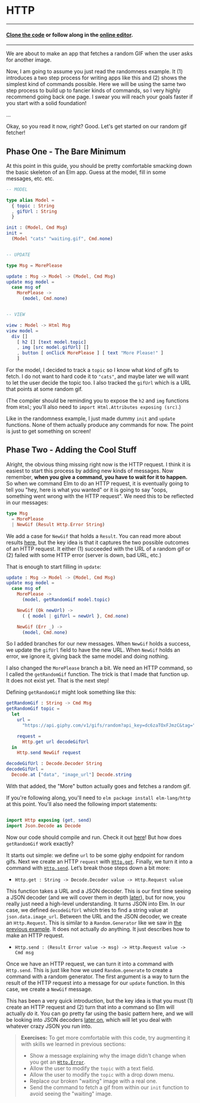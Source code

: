 # HTTP

---
#### [Clone the code](https://github.com/evancz/elm-architecture-tutorial/) or follow along in the [online editor](http://elm-lang.org/examples/http).
---

We are about to make an app that fetches a random GIF when the user asks for another image.

Now, I am going to assume you just read the randomness example. It (1) introduces a two step process for writing apps like this and (2) shows the simplest kind of commands possible. Here we will be using the same two step process to build up to fancier kinds of commands, so I very highly recommend going back one page. I swear you will reach your goals faster if you start with a solid foundation!

...

Okay, so you read it now, right? Good. Let's get started on our random gif fetcher!


## Phase One - The Bare Minimum

At this point in this guide, you should be pretty comfortable smacking down the basic skeleton of an Elm app. Guess at the model, fill in some messages, etc. etc.

```elm
-- MODEL

type alias Model =
  { topic : String
  , gifUrl : String
  }

init : (Model, Cmd Msg)
init =
  (Model "cats" "waiting.gif", Cmd.none)


-- UPDATE

type Msg = MorePlease

update : Msg -> Model -> (Model, Cmd Msg)
update msg model =
  case msg of
    MorePlease ->
      (model, Cmd.none)


-- VIEW

view : Model -> Html Msg
view model =
  div []
    [ h2 [] [text model.topic]
    , img [src model.gifUrl] []
    , button [ onClick MorePlease ] [ text "More Please!" ]
    ]
```

For the model, I decided to track a `topic` so I know what kind of gifs to fetch. I do not want to hard code it to `"cats"`, and maybe later we will want to let the user decide the topic too. I also tracked the `gifUrl` which is a URL that points at some random gif.

(The compiler should be reminding you to expose the `h2` and `img` functions from `Html`; you'll also need to `import Html.Attributes exposing (src)`.)

Like in the randomness example, I just made dummy `init` and `update` functions. None of them actually produce any commands for now. The point is just to get something on screen!


## Phase Two - Adding the Cool Stuff

Alright, the obvious thing missing right now is the HTTP request. I think it is easiest to start this process by adding new kinds of messages. Now remember, **when you give a command, you have to wait for it to happen.** So when we command Elm to do an HTTP request, it is eventually going to tell you "hey, here is what you wanted" or it is going to say "oops, something went wrong with the HTTP request". We need this to be reflected in our messages:

```elm
type Msg
  = MorePlease
  | NewGif (Result Http.Error String)
```

We add a case for `NewGif` that holds a `Result`. You can read more about results [here](/error_handling/result.md), but the key idea is that it captures the two possible outcomes of an HTTP request. It either (1) succeeded with the URL of a random gif or (2) failed with some HTTP error (server is down, bad URL, etc.)

That is enough to start filling in `update`:

```elm
update : Msg -> Model -> (Model, Cmd Msg)
update msg model =
  case msg of
    MorePlease ->
      (model, getRandomGif model.topic)

    NewGif (Ok newUrl) ->
      ( { model | gifUrl = newUrl }, Cmd.none)

    NewGif (Err _) ->
      (model, Cmd.none)
```

So I added branches for our new messages. When `NewGif` holds a success, we update the `gifUrl` field to have the new URL. When `NewGif` holds an error, we ignore it, giving back the same model and doing nothing.

I also changed the `MorePlease` branch a bit. We need an HTTP command, so I called the `getRandomGif` function. The trick is that I made that function up. It does not exist yet. That is the next step!

Defining `getRandomGif` might look something like this:

```elm
getRandomGif : String -> Cmd Msg
getRandomGif topic =
  let
    url =
      "https://api.giphy.com/v1/gifs/random?api_key=dc6zaTOxFJmzC&tag=" ++ topic

    request =
      Http.get url decodeGifUrl
  in
    Http.send NewGif request

decodeGifUrl : Decode.Decoder String
decodeGifUrl =
  Decode.at ["data", "image_url"] Decode.string
```

With that added, the "More" button actually goes and fetches a random gif.

If you're following along, you'll need to `elm package install elm-lang/http` at this point. You'll also need the following import statements:

```elm

import Http exposing (get, send)
import Json.Decode as Decode
```

Now our code should compile and run. Check it out [here](http://elm-lang.org/examples/http)! But how does `getRandomGif` work exactly?

It starts out simple: we define `url` to be some giphy endpoint for random gifs. Next we create an HTTP `request` with [`Http.get`](http://package.elm-lang.org/packages/elm-lang/http/latest/Http#get). Finally, we turn it into a command with [`Http.send`](http://package.elm-lang.org/packages/elm-lang/http/latest/Http#send). Let’s break those steps down a bit more:

  - `Http.get : String -> Decode.Decoder value -> Http.Request value`

  This function takes a URL and a JSON decoder. This is our first time seeing a JSON decoder (and we will cover them in depth [later](/interop/json.md)), but for now, you really just need a high-level understanding. It turns JSON into Elm. In our case, we defined `decodeGifUrl` which tries to find a string value at `json.data.image_url`. Between the URL and the JSON decoder, we create an `Http.Request`. This is similar to a `Random.Generator` like we saw in [the previous example](random.md). It does not actually *do* anything. It just describes how to make an HTTP request.

  - `Http.send : (Result Error value -> msg) -> Http.Request value -> Cmd msg`

  Once we have an HTTP request, we can turn it into a command with `Http.send`. This is just like how we used `Random.generate` to create a command with a random generator. The first argument is a way to turn the result of the HTTP request into a message for our `update` function. In this case, we create a `NewGif` message.

This has been a very quick introduction, but the key idea is that you must (1) create an HTTP request and (2) turn that into a command so Elm will actually *do* it. You can go pretty far using the basic pattern here, and we will be looking into JSON decoders [later on](/interop/json.md), which will let you deal with whatever crazy JSON you run into.

> **Exercises:** To get more comfortable with this code, try augmenting it with skills we learned in previous sections:
>
>   - Show a message explaining why the image didn't change when you get an [`Http.Error`](http://package.elm-lang.org/packages/elm-lang/http/latest/Http#Error).
>   - Allow the user to modify the `topic` with a text field.
>   - Allow the user to modify the `topic` with a drop down menu.
>   - Replace our broken "waiting" image with a real one.
>   - Send the command to fetch a gif from within our `init` function to avoid seeing the "waiting" image.


